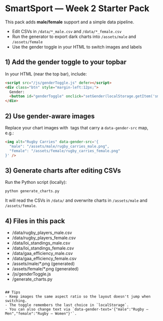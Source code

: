 
# SmartSport — Week 2 Starter Pack

This pack adds **male/female** support and a simple data pipeline.
- Edit CSVs in `/data/*_male.csv` and `/data/*_female.csv`
- Run the generator to export dark charts into `/assets/male` and `/assets/female`
- Use the gender toggle in your HTML to switch images and labels

## 1) Add the gender toggle to your topbar
In your HTML (near the top bar), include:
```html
<script src="/js/genderToggle.js" defer></script>
<div class="btn" style="margin-left:12px;">
  Gender:
  <button id="genderToggle" onclick="setGender(localStorage.getItem('smartsport-gender')==='male'?'female':'male')">Male</button>
</div>
```

## 2) Use gender-aware images
Replace your chart images with <img> tags that carry a `data-gender-src` map, e.g.:
```html
<img alt="Rugby Carries" data-gender-src='{
  "male": "/assets/male/rugby_carries_male.png",
  "female": "/assets/female/rugby_carries_female.png"
}' />
```

## 3) Generate charts after editing CSVs
Run the Python script (locally):
```bash
python generate_charts.py
```
It will read the CSVs in `/data/` and overwrite charts in `/assets/male` and `/assets/female`.

## 4) Files in this pack
- /data/rugby_players_male.csv
- /data/rugby_players_female.csv
- /data/loi_standings_male.csv
- /data/loi_standings_female.csv
- /data/gaa_efficiency_male.csv
- /data/gaa_efficiency_female.csv
- /assets/male/*.png (generated)
- /assets/female/*.png (generated)
- /js/genderToggle.js
- /generate_charts.py
```

## Tips
- Keep images the same aspect ratio so the layout doesn't jump when switching.
- The toggle remembers the last choice in `localStorage`.
- You can also change text via `data-gender-text='{"male":"Rugby — Men","female":"Rugby — Women"}'`.
